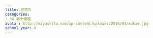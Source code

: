 ```yaml
---
title: 迎崇久
categories:
- 04_学士課程
avatar: http://miyashita.com/wp-content/uploads/2016/04/mukae.jpg
school_year: 4
---
```


